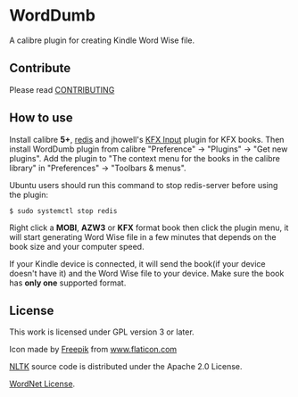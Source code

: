 # WordDumb

A calibre plugin for creating Kindle Word Wise file.

## Contribute

Please read [CONTRIBUTING](./docs/CONTRIBUTING.md)

## How to use

Install calibre **5+**, [redis](https://github.com/redis/redis) and jhowell's [KFX Input](https://www.mobileread.com/forums/showthread.php?t=291290) plugin for KFX books. Then install WordDumb plugin from calibre "Preference" -> "Plugins" -> "Get new plugins". Add the plugin to "The context menu for the books in the calibre library" in "Preferences" -> "Toolbars & menus".

Ubuntu users should run this command to stop redis-server before using the plugin:

```
$ sudo systemctl stop redis
```

Right click a **MOBI**, **AZW3** or **KFX** format book then click the plugin menu, it will start generating Word Wise file in a few minutes that depends on the book size and your computer speed.

If your Kindle device is connected, it will send the book(if your device doesn't have it) and the Word Wise file to your device. Make sure the book has **only one** supported format.

## License

This work is licensed under GPL version 3 or later.

Icon made by <a href="https://www.flaticon.com/authors/freepik" title="Freepik">Freepik</a> from <a href="https://www.flaticon.com/" title="Flaticon">www.flaticon.com</a>

[NLTK](https://github.com/nltk/nltk) source code is distributed under the Apache 2.0 License.

[WordNet License](https://wordnet.princeton.edu/license-and-commercial-use).
